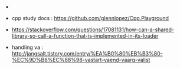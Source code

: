 

-
- cpp study docs : https://github.com/glennlopez/Cpp.Playground
- https://stackoverflow.com/questions/17081131/how-can-a-shared-library-so-call-a-function-that-is-implemented-in-its-loader

- handling va : http://jangsalt.tistory.com/entry/%EA%B0%80%EB%B3%80-%EC%9D%B8%EC%88%98-vastart-vaend-vaarg-valist
